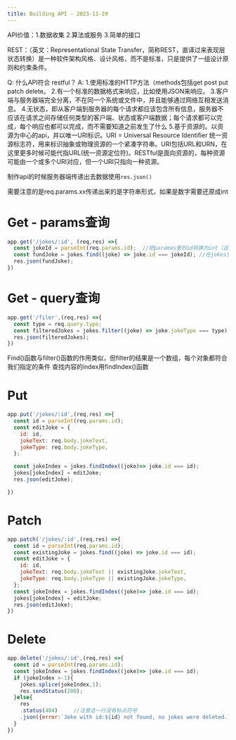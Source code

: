 ```yaml
---
title: Building API - 2023-11-29
---
```

API价值：1.数据收集 2.算法或服务 3.简单的接口

REST：（英文：Representational State Transfer，简称REST，直译过来表现层状态转换）是一种软件架构风格、设计风格，而不是标准，只是提供了一组设计原则和约束条件。

Q: 什么API符合 restful？
A: 
1.使用标准的HTTP方法（methods包括get post put patch delete。
2.有一个标准的数据格式来响应，比如使用JSON来响应。
3.客户端与服务器端完全分离，不在同一个系统或文件中，并且能够通过网络互相发送消息。 
4.无状态，即从客户端到服务器的每个请求都应该包含所有信息，服务器不应该在请求之间存储任何类型的客户端、状态或客户端数据；每个请求都可以完成，每个响应也都可以完成，而不需要知道之前发生了什么
5.基于资源的。以资源为中心的api，并以唯一URI标识。URI = Universal Resource Identifier 统一资源标志符，用来标识抽象或物理资源的一个紧凑字符串。URI包括URL和URN，在这里更多时候可能代指URL(统一资源定位符)。RESTful是面向资源的，每种资源可能由一个或多个URI对应，但一个URI只指向一种资源。




制作api的时候服务器端传递出去数据使用`res.json()`

需要注意的是req.params.xx传递出来的是字符串形式，如果是数字需要还原成int

# Get - params查询
```js
app.get('/jokes/:id', (req,res) =>{
  const jokeId = parseInt(req.params.id);  //把paramas里的id转换为int（这里转换的是path paramas，也有query params也就是问号后面的部分
  const fundJoke = jokes.find((joke) => joke.id === jokeId); //在jokes里找到一个id与jokeId相等的元素
  res.json(fundJoke);
})
```

# Get - query查询
```js
app.get('/filer',(req,res) =>{
  const type = req.query.type;
  const filteredJokes = jokes.filter((joke) => joke.jokeType === type);
  res.json(filteredJokes);
})
```

Find()函数与filter()函数的作用类似，但filter的结果是一个数组，每个对象都符合我们指定的条件
查找内容的index用findIndex()函数

# Put
```js
app.put('/jokes/:id',(req,res) =>{
  const id = parseInt(req.params.id);
  const editJoke = {
    id: id,
    jokeText: req.body.jokeText,
    jokeType: req.body.jokeType,
  };

  const jokeIndex = jokes.findIndex((joke)=> joke.id === id);
  jokes[jokeIndex] = editJoke;
  res.json(editJoke);

})
```

# Patch
```js
app.patch('/jokes/:id',(req,res) =>{
  const id = parseInt(req.params.id);
  const existingJoke = jokes.find((joke) => joke.id === id);
  const editJoke = {
    id: id,
    jokeText: req.body.jokeText || existingJoke.jokeText,
    jokeType: req.body.jokeType || existingJoke.jokeType,
  };
  const jokeIndex = jokes.findIndex((joke)=> joke.id === id);
  jokes[jokeIndex] = editJoke;
  res.json(editJoke);
})
```

# Delete
```js
app.delete('/jokes/:id',(req,res) =>{
  const id = parseInt(req.params.id);
  const jokeIndex = jokes.findIndex((joke)=> joke.id === id);
  if (jokeIndex >-1){
    jokes.splice(jokeIndex,1);
    res.sendStatus(200);
  }else{
    res
    .status(404)     //注意这一行没有标点符号
    .json({error:`Joke with id:${id} not found, no jokes were deleted.` });
  }
})
```